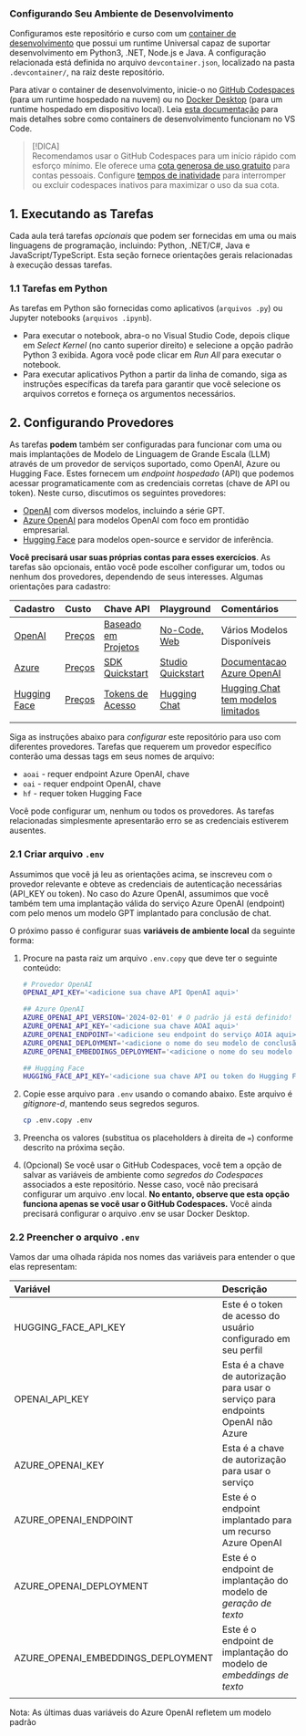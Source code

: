 ### Configurando Seu Ambiente de Desenvolvimento

Configuramos este repositório e curso com um [container de desenvolvimento](https://containers.dev) que possui um runtime Universal capaz de suportar desenvolvimento em Python3, .NET, Node.js e Java. A configuração relacionada está definida no arquivo `devcontainer.json`, localizado na pasta `.devcontainer/`, na raiz deste repositório.

Para ativar o container de desenvolvimento, inicie-o no [GitHub Codespaces](https://docs.github.com/en/codespaces/overview) (para um runtime hospedado na nuvem) ou no [Docker Desktop](https://docs.docker.com/desktop/) (para um runtime hospedado em dispositivo local). Leia [esta documentação](https://code.visualstudio.com/docs/devcontainers/containers) para mais detalhes sobre como containers de desenvolvimento funcionam no VS Code.

> [!DICA]  
> Recomendamos usar o GitHub Codespaces para um início rápido com esforço mínimo. Ele oferece uma [cota generosa de uso gratuito](https://docs.github.com/billing/managing-billing-for-github-codespaces/about-billing-for-github-codespaces#monthly-included-storage-and-core-hours-for-personal-accounts) para contas pessoais. Configure [tempos de inatividade](https://docs.github.com/codespaces/setting-your-user-preferences/setting-your-timeout-period-for-github-codespaces) para interromper ou excluir codespaces inativos para maximizar o uso da sua cota.


## 1. Executando as Tarefas

Cada aula terá tarefas _opcionais_ que podem ser fornecidas em uma ou mais linguagens de programação, incluindo: Python, .NET/C#, Java e JavaScript/TypeScript. Esta seção fornece orientações gerais relacionadas à execução dessas tarefas.

### 1.1 Tarefas em Python

As tarefas em Python são fornecidas como aplicativos (`arquivos .py`) ou Jupyter notebooks (`arquivos .ipynb`).
- Para executar o notebook, abra-o no Visual Studio Code, depois clique em _Select Kernel_ (no canto superior direito) e selecione a opção padrão Python 3 exibida. Agora você pode clicar em _Run All_ para executar o notebook.
- Para executar aplicativos Python a partir da linha de comando, siga as instruções específicas da tarefa para garantir que você selecione os arquivos corretos e forneça os argumentos necessários.

## 2. Configurando Provedores

As tarefas **podem** também ser configuradas para funcionar com uma ou mais implantações de Modelo de Linguagem de Grande Escala (LLM) através de um provedor de serviços suportado, como OpenAI, Azure ou Hugging Face. Estes fornecem um _endpoint hospedado_ (API) que podemos acessar programaticamente com as credenciais corretas (chave de API ou token). Neste curso, discutimos os seguintes provedores:

- [OpenAI](https://platform.openai.com/docs/models) com diversos modelos, incluindo a série GPT.
- [Azure OpenAI](https://learn.microsoft.com/azure/ai-services/openai/) para modelos OpenAI com foco em prontidão empresarial.
- [Hugging Face](https://huggingface.co/docs/hub/index) para modelos open-source e servidor de inferência.

**Você precisará usar suas próprias contas para esses exercícios**. As tarefas são opcionais, então você pode escolher configurar um, todos ou nenhum dos provedores, dependendo de seus interesses. Algumas orientações para cadastro:

| Cadastro | Custo | Chave API | Playground | Comentários |
|:---|:---|:---|:---|:---|
| [OpenAI](https://platform.openai.com/signup) | [Preços](https://openai.com/pricing#language-models) | [Baseado em Projetos](https://platform.openai.com/api-keys) | [No-Code, Web](https://platform.openai.com/playground) | Vários Modelos Disponíveis |
| [Azure](https://aka.ms/azure/free) | [Preços](https://azure.microsoft.com/pricing/details/cognitive-services/openai-service/) | [SDK Quickstart](https://learn.microsoft.com/azure/ai-services/openai/quickstart) | [Studio Quickstart](https://learn.microsoft.com/azure/ai-services/openai/quickstart) | [Documentacao Azure OpenAI](https://learn.microsoft.com/azure/ai-services/openai/) |
| [Hugging Face](https://huggingface.co/join) | [Preços](https://huggingface.co/pricing) | [Tokens de Acesso](https://huggingface.co/docs/hub/security-tokens) | [Hugging Chat](https://huggingface.co/chat/) | [Hugging Chat tem modelos limitados](https://huggingface.co/chat/models) |
| | | | | |

Siga as instruções abaixo para _configurar_ este repositório para uso com diferentes provedores. Tarefas que requerem um provedor específico conterão uma dessas tags em seus nomes de arquivo:
- `aoai` - requer endpoint Azure OpenAI, chave
- `oai` - requer endpoint OpenAI, chave
- `hf` - requer token Hugging Face

Você pode configurar um, nenhum ou todos os provedores. As tarefas relacionadas simplesmente apresentarão erro se as credenciais estiverem ausentes.

### 2.1 Criar arquivo `.env`

Assumimos que você já leu as orientações acima, se inscreveu com o provedor relevante e obteve as credenciais de autenticação necessárias (API_KEY ou token). No caso do Azure OpenAI, assumimos que você também tem uma implantação válida do serviço Azure OpenAI (endpoint) com pelo menos um modelo GPT implantado para conclusão de chat.

O próximo passo é configurar suas **variáveis de ambiente local** da seguinte forma:

1. Procure na pasta raiz um arquivo `.env.copy` que deve ter o seguinte conteúdo:

   ```bash
   # Provedor OpenAI
   OPENAI_API_KEY='<adicione sua chave API OpenAI aqui>'

   ## Azure OpenAI
   AZURE_OPENAI_API_VERSION='2024-02-01' # O padrão já está definido!
   AZURE_OPENAI_API_KEY='<adicione sua chave AOAI aqui>'
   AZURE_OPENAI_ENDPOINT='<adicione seu endpoint do serviço AOIA aqui>'
   AZURE_OPENAI_DEPLOYMENT='<adicione o nome do seu modelo de conclusão de chat aqui>' 
   AZURE_OPENAI_EMBEDDINGS_DEPLOYMENT='<adicione o nome do seu modelo de embeddings aqui>'

   ## Hugging Face
   HUGGING_FACE_API_KEY='<adicione sua chave API ou token do Hugging Face aqui>'
   ```

2. Copie esse arquivo para `.env` usando o comando abaixo. Este arquivo é _gitignore-d_, mantendo seus segredos seguros.

   ```bash
   cp .env.copy .env
   ```

3. Preencha os valores (substitua os placeholders à direita de `=`) conforme descrito na próxima seção.

3. (Opcional) Se você usar o GitHub Codespaces, você tem a opção de salvar as variáveis de ambiente como _segredos do Codespaces_ associados a este repositório. Nesse caso, você não precisará configurar um arquivo .env local. **No entanto, observe que esta opção funciona apenas se você usar o GitHub Codespaces.** Você ainda precisará configurar o arquivo .env se usar Docker Desktop.

### 2.2 Preencher o arquivo `.env`

Vamos dar uma olhada rápida nos nomes das variáveis para entender o que elas representam:

| Variável  | Descrição  |
| :--- | :--- |
| HUGGING_FACE_API_KEY | Este é o token de acesso do usuário configurado em seu perfil |
| OPENAI_API_KEY | Esta é a chave de autorização para usar o serviço para endpoints OpenAI não Azure |
| AZURE_OPENAI_KEY | Esta é a chave de autorização para usar o serviço |
| AZURE_OPENAI_ENDPOINT | Este é o endpoint implantado para um recurso Azure OpenAI |
| AZURE_OPENAI_DEPLOYMENT | Este é o endpoint de implantação do modelo de _geração de texto_ |
| AZURE_OPENAI_EMBEDDINGS_DEPLOYMENT | Este é o endpoint de implantação do modelo de _embeddings de texto_ |
| | |

Nota: As últimas duas variáveis do Azure OpenAI refletem um modelo padrão